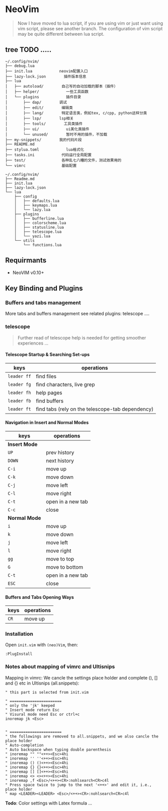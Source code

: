 
# NeoVim

> Now I have moved to lua script, if you are using vim or just want using vim script, please see another branch. The configuration of vim script may be quite different between lua script.

## tree TODO .....
```
~/.config/nvim/
├── debug.lua
├── init.lua            neovim配置入口
├── lazy-lock.json        插件版本信息
├── lua
│   ├── autoload/        自己写的自动加载的脚本（插件）
│   ├── helper/            一些工具函数
│   └── plugins            插件目录
│       ├── dap/        调试
│       ├── edit/        编辑类
│       ├── lang/        特定语言类，例如tex, c/cpp, python这样分类
│       ├── lsp/        lsp相关
│       ├── tools/        工具类插件
│       ├── ui/            ui美化类插件
│       └── unused/        暂时不用的插件，不加载
├── my-snippets/        我的代码片段
├── README.md
├── stylua.toml            lua格式化
├── tasks.ini            代码运行全局配置
├── test/                各种乱七八糟的文件，测试效果用的
└── vimrc                基础配置

~/.config/nvim/
├── Readme.md
├── init.lua
├── lazy-lock.json
└── lua
    ├── config
    │   ├── defaults.lua
    │   ├── keymaps.lua
    │   └── lazy.lua
    ├── plugins
    │   ├── bufferline.lua
    │   ├── colorscheme.lua
    │   ├── statusline.lua
    │   ├── telescope.lua
    │   └── yazi.lua
    └── utils
        └── functions.lua

```

## Requirmants
- NeoVIM v0.10+

## Key Binding and Plugins

### Buffers and tabs management
More tabs and buffers management see related plugins:
telescope ....

### telescope
> Further read of telescope help is needed for getting smoother experiences ...

#### Telescope Startup & Searching Set-ups
| keys        | operations                                       |
|-------------|--------------------------------------------------|
| `leader ff` | find files                                       |
| `leader fg` | find characters, live grep                       |
| `leader fh` | help pages                                       |
| `leader fb` | find buffers                                     |
| `leader ft` | find tabs (rely on the telescope-tab dependency) |

#### Navigation in Insert and Normal Modes
| keys            | operations        |
|-----------------|-------------------|
| **Insert Mode** |                   |
| `UP`            | prev history      |
| `DOWN`          | next history      |
| `C-i`           | move up           |
| `C-k`           | move down         |
| `C-j`           | move left         |
| `C-l`           | move right        |
| `C-t`           | open in a new tab |
| `C-c`           | close             |
| **Normal Mode** |                   |
| `i`             | move up           |
| `k`             | move down         |
| `j`             | move left         |
| `l`             | move right        |
| `gg`            | move to top       |
| `G`             | move to bottom    |
| `C-t`           | open in a new tab |
| `ESC`           | close             |

#### Buffers and Tabs Opening Ways
| keys   | operations |
|--------|------------|
| `CR` | move up    |



### Installation

Open `init.vim` with `(neo)Vim`, then:  
```vim
:PlugInstall
```

### Notes about mapping of vimrc and Ultisnips

Mapping in vimrc:
We cancle the settings place holder and complete (), [] and {} etc in Ultisnips (all.snippets):

```vim
" this part is selected from init.vim

" =======================
" only the 'jk' keeped
" Insert mode return Esc
" Visural mode need Esc or ctrl+c
inoremap jk <Esc>


" =======================
" the followings are removed to all.snippets, and we also cancle the place holder
" Auto-completion
" Auto backspace when typing double parenthesis
" inoremap "" ""<++><Esc>4hi
" inoremap '' ''<++><Esc>4hi
" inoremap () ()<++><Esc>4hi
" inoremap {} {}<++><Esc>4hi
" inoremap [] []<++><Esc>4hi
" inoremap <> <><++><Esc>4hi
" inoremap ,f <Esc>/<++><CR>:nohlsearch<CR>c4l
" Press space twice to jump to the next '<++>' and edit it, i.e., place holder
" map <LEADER><LEADER> <Esc>/<++><CR>:nohlsearch<CR>c4l
```

**Todo**: Color settings with Latex formula ...

